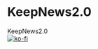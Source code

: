 # KeepNews2.0
 KeepNews2.0
 <br />
 [![ko-fi](https://ko-fi.com/img/githubbutton_sm.svg)](https://ko-fi.com/K3K8EMH3R)

